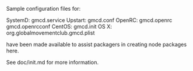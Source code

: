 Sample configuration files for:

SystemD: gmcd.service
Upstart: gmcd.conf
OpenRC:  gmcd.openrc
         gmcd.openrcconf
CentOS:  gmcd.init
OS X:    org.globalmovementclub.gmcd.plist

have been made available to assist packagers in creating node packages here.

See doc/init.md for more information.
